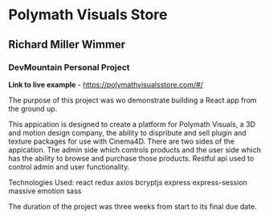 # Polymath Visuals Store

## Richard Miller Wimmer 

### DevMountain Personal Project

**Link to live example** - https://polymathvisualsstore.com/#/

The purpose of this project was wo demonstrate building a React app from the ground up.


This appication is designed to create a platform for Polymath Visuals, a 3D and motion design company, the ability to dispribute and sell plugin and texture packages for use with Cinema4D.  There are two sides of the appication.  The admin side which controls products and the user side which has the ability to browse and purchase those products.  Restful api used to control admin and user functionality.  

Technologies Used:
react
redux
axios
bcryptjs
express
express-session
massive
emotion
sass

The duration of the project was three weeks from start to its final due date. 
